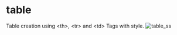 # table
Table creation using &lt;th>, &lt;tr> and &lt;td> Tags with style.
![table_ss](https://user-images.githubusercontent.com/116146046/203070283-a039c889-a78d-4961-99be-b557edda9b1f.png)
